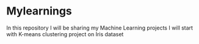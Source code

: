# Mylearnings
In this repository I will be sharing my Machine Learning projects 
I will start with K-means clustering project on Iris dataset
